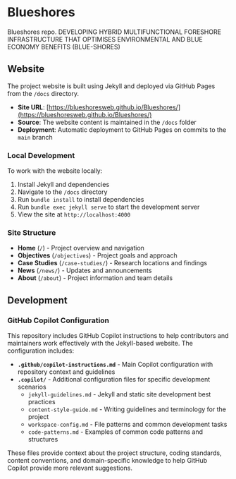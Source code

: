 # Blueshores
Blueshores repo. DEVELOPING HYBRID MULTIFUNCTIONAL FORESHORE INFRASTRUCTURE THAT OPTIMISES ENVIRONMENTAL AND BLUE ECONOMY BENEFITS (BLUE-SHORES)

## Website

The project website is built using Jekyll and deployed via GitHub Pages from the `/docs` directory.

- **Site URL**: [https://blueshoresweb.github.io/Blueshores/](https://blueshoresweb.github.io/Blueshores/)
- **Source**: The website content is maintained in the `/docs` folder
- **Deployment**: Automatic deployment to GitHub Pages on commits to the `main` branch

### Local Development

To work with the website locally:

1. Install Jekyll and dependencies
2. Navigate to the `/docs` directory 
3. Run `bundle install` to install dependencies
4. Run `bundle exec jekyll serve` to start the development server
5. View the site at `http://localhost:4000`

### Site Structure

- **Home** (`/`) - Project overview and navigation
- **Objectives** (`/objectives`) - Project goals and approach
- **Case Studies** (`/case-studies/`) - Research locations and findings
- **News** (`/news/`) - Updates and announcements
- **About** (`/about`) - Project information and team details

## Development

### GitHub Copilot Configuration

This repository includes GitHub Copilot instructions to help contributors and maintainers work effectively with the Jekyll-based website. The configuration includes:

- **`.github/copilot-instructions.md`** - Main Copilot configuration with repository context and guidelines
- **`.copilot/`** - Additional configuration files for specific development scenarios
  - `jekyll-guidelines.md` - Jekyll and static site development best practices
  - `content-style-guide.md` - Writing guidelines and terminology for the project
  - `workspace-config.md` - File patterns and common development tasks
  - `code-patterns.md` - Examples of common code patterns and structures

These files provide context about the project structure, coding standards, content conventions, and domain-specific knowledge to help GitHub Copilot provide more relevant suggestions.
